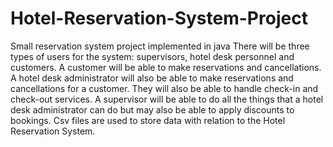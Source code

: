 # Hotel-Reservation-System-Project
Small reservation system project implemented in java
There will be three types of users for the system: supervisors, hotel desk personnel and
customers. A customer will be able to make reservations and cancellations. A hotel desk
administrator will also be able to make reservations and cancellations for a customer.
They will also be able to handle check-in and check-out services. A supervisor will be
able to do all the things that a hotel desk administrator can do but may also be able to
apply discounts to bookings. 
Csv files are used to store data with relation to the Hotel Reservation System.

